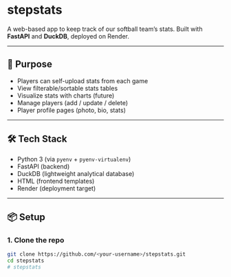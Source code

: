 # stepstats

A web-based app to keep track of our softball team’s stats.
Built with **FastAPI** and **DuckDB**, deployed on Render.

---

## 🚀 Purpose
- Players can self-upload stats from each game
- View filterable/sortable stats tables
- Visualize stats with charts (future)
- Manage players (add / update / delete)
- Player profile pages (photo, bio, stats)

---

## 🛠 Tech Stack
- Python 3 (via `pyenv` + `pyenv-virtualenv`)
- FastAPI (backend)
- DuckDB (lightweight analytical database)
- HTML (frontend templates)
- Render (deployment target)

---

## 📦 Setup

### 1. Clone the repo
```bash
git clone https://github.com/<your-username>/stepstats.git
cd stepstats
# stepstats
